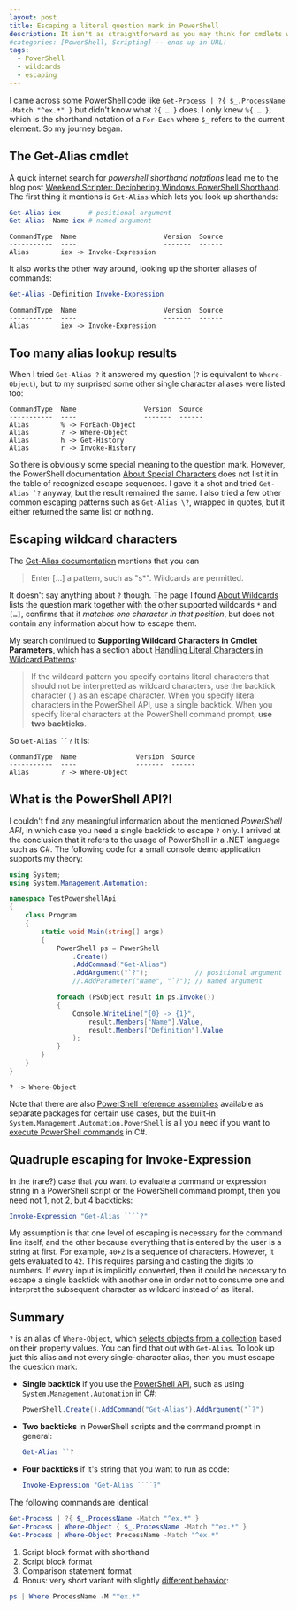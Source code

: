 ```yaml
---
layout: post
title: Escaping a literal question mark in PowerShell
description: It isn't as straightforward as you may think for cmdlets which support wildcards
#categories: [PowerShell, Scripting] -- ends up in URL!
tags:
  - PowerShell
  - wildcards
  - escaping
---
```

I came across some PowerShell code like `Get-Process | ?{ $_.ProcessName -Match "^ex.*" }`
but didn't know what `?{ … }` does. I only knew `%{ … }`, which is the
shorthand notation of a `For-Each` where `$_` refers to the current element.
So my journey began.

## The Get-Alias cmdlet

A quick internet search for _powershell shorthand notations_ lead me to the
blog post [Weekend Scripter: Deciphering Windows PowerShell Shorthand][1].
The first thing it mentions is `Get-Alias` which lets you look up shorthands:

```powershell
Get-Alias iex       # positional argument
Get-Alias -Name iex # named argument
```

```
CommandType  Name                      Version  Source
-----------  ----                      -------  ------
Alias        iex -> Invoke-Expression
```

It also works the other way around, looking up the shorter aliases of commands:

```powershell
Get-Alias -Definition Invoke-Expression
```

```
CommandType  Name                      Version  Source
-----------  ----                      -------  ------
Alias        iex -> Invoke-Expression
```

## Too many alias lookup results

When I tried `Get-Alias ?` it answered my question (`?` is equivalent to
`Where-Object`), but to my surprised some other single character aliases were
listed too:

```
CommandType  Name                 Version  Source
-----------  ----                 -------  ------
Alias        % -> ForEach-Object
Alias        ? -> Where-Object
Alias        h -> Get-History
Alias        r -> Invoke-History
```

So there is obviously some special meaning to the question mark. However, the
PowerShell documentation [About Special Characters][2] does not list it in the
table of recognized escape sequences. I gave it a shot and tried
```Get-Alias `?```
anyway, but the result remained the same. I also tried a few other common
escaping patterns such as `Get-Alias \?`, wrapped in quotes, but it either
returned the same list or nothing.

## Escaping wildcard characters

The [Get-Alias documentation][3] mentions that you can

> Enter […] a pattern, such as "s*". Wildcards are permitted.

It doesn't say anything about `?` though. The page I found [About Wildcards][4]
lists the question mark together with the other supported wildcards `*` and
`[…]`, confirms that it _matches one character in that position_, but does not
contain any information about how to escape them.

My search continued to **Supporting Wildcard Characters in Cmdlet Parameters**,
which has a section about [Handling Literal Characters in Wildcard Patterns][5]:

> If the wildcard pattern you specify contains literal characters that should
> not be interpretted as wildcard characters, use the backtick character (`) as
> an escape character. When you specify literal characters in the PowerShell
> API, use a single backtick. When you specify literal characters at the
> PowerShell command prompt, **use two backticks**.

So ```Get-Alias ``?``` it is:

```
CommandType  Name               Version  Source
-----------  ----               -------  ------
Alias        ? -> Where-Object
```

## What is the PowerShell API?!

I couldn't find any meaningful information about the mentioned _PowerShell API_,
in which case you need a single backtick to escape `?` only. I arrived at the
conclusion that it refers to the usage of PowerShell in a .NET language such as
C#. The following code for a small console demo application supports my theory:

```csharp
using System;
using System.Management.Automation;

namespace TestPowershellApi
{
    class Program
    {
        static void Main(string[] args)
        {
            PowerShell ps = PowerShell
                .Create()
                .AddCommand("Get-Alias")
                .AddArgument("`?");            // positional argument
                //.AddParameter("Name", "`?"); // named argument

            foreach (PSObject result in ps.Invoke())
            {
                Console.WriteLine("{0} -> {1}",
                    result.Members["Name"].Value,
                    result.Members["Definition"].Value
                );
            }
        }
    }
}
```

```
? -> Where-Object
```

Note that there are also [PowerShell reference assemblies][6] available as
separate packages for certain use cases, but the built-in
`System.Management.Automation.PowerShell` is all you need if you want to
[execute PowerShell commands][7] in C#.

## Quadruple escaping for Invoke-Expression

In the (rare?) case that you want to evaluate a command or expression string
in a PowerShell script or the PowerShell command prompt, then you need not 1,
not 2, but 4 backticks:

```powershell
Invoke-Expression "Get-Alias ````?"
```

My assumption is that one level of escaping is necessary for the command line
itself, and the other because everything that is entered by the user is a
string at first. For example, `40+2` is a sequence of characters. However, it
gets evaluated to `42`. This requires parsing and casting the digits to numbers.
If every input is implicitly converted, then it could be necessary to escape a
single backtick with another one in order not to consume one and interpret the
subsequent character as wildcard instead of as literal.

## Summary

`?` is an alias of `Where-Object`, which [selects objects from a collection][8]
based on their property values. You can find that out with `Get-Alias`. To look
up just this alias and not every single-character alias, then you must escape
the question mark:

- **Single backtick** if you use the [PowerShell API](#what-is-the-powershell-api),
  such as using `System.Management.Automation` in C#:

  ```csharp
  PowerShell.Create().AddCommand("Get-Alias").AddArgument("`?")
  ```

- **Two backticks** in PowerShell scripts and the command prompt in general:

  ```powershell
  Get-Alias ``?
  ```

- **Four backticks** if it's string that you want to run as code:

  ```powershell
  Invoke-Expression "Get-Alias ````?"
  ```

The following commands are identical:

```powershell
Get-Process | ?{ $_.ProcessName -Match "^ex.*" }
Get-Process | Where-Object { $_.ProcessName -Match "^ex.*" }
Get-Process | Where-Object ProcessName -Match "^ex.*"
```

1. Script block format with shorthand
2. Script block format
3. Comparison statement format
4. Bonus: very short variant with slightly [different behavior][9]:

```powershell
ps | Where ProcessName -M "^ex.*"
```

[1]: https://devblogs.microsoft.com/scripting/weekend-scripter-deciphering-windows-powershell-shorthand/
[2]: https://docs.microsoft.com/en-us/powershell/module/microsoft.powershell.core/about/about_special_characters?view=powershell-7
[3]: https://docs.microsoft.com/en-us/powershell/module/microsoft.powershell.utility/get-alias?view=powershell-7
[4]: https://docs.microsoft.com/en-us/powershell/module/microsoft.powershell.core/about/about_wildcards?view=powershell-7
[5]: https://docs.microsoft.com/en-us/powershell/scripting/developer/cmdlet/supporting-wildcard-characters-in-cmdlet-parameters?view=powershell-7#handling-literal-characters-in-wildcard-patterns
[6]: https://stackoverflow.com/questions/56749083/can-i-use-powershell-class-in-net-standard-library-to-use-in-net-framework-pro
[7]: https://docs.microsoft.com/en-us/powershell/scripting/developer/hosting/adding-and-invoking-commands?view=powershell-7
[8]: https://docs.microsoft.com/en-us/powershell/module/microsoft.powershell.core/where-object?view=powershell-7
[9]: https://stackoverflow.com/questions/50956909/powershell-where-object-vs-where-method
